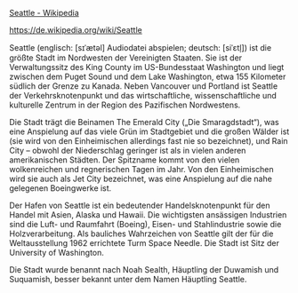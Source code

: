 [Seattle - Wikipedia](https://en.wikipedia.org/wiki/Seattle)

https://de.wikipedia.org/wiki/Seattle

Seattle (englisch: [sɪˈætəl] Audiodatei abspielen; deutsch: [siˈɛtl̩]) ist die größte Stadt im Nordwesten der Vereinigten Staaten. Sie ist der Verwaltungssitz des King County im US-Bundesstaat Washington und liegt zwischen dem Puget Sound und dem Lake Washington, etwa 155 Kilometer südlich der Grenze zu Kanada. Neben Vancouver und Portland ist Seattle der Verkehrsknotenpunkt und das wirtschaftliche, wissenschaftliche und kulturelle Zentrum in der Region des Pazifischen Nordwestens.

Die Stadt trägt die Beinamen The Emerald City („Die Smaragdstadt“), was eine Anspielung auf das viele Grün im Stadtgebiet und die großen Wälder ist (sie wird von den Einheimischen allerdings fast nie so bezeichnet), und Rain City – obwohl der Niederschlag geringer ist als in vielen anderen amerikanischen Städten. Der Spitzname kommt von den vielen wolkenreichen und regnerischen Tagen im Jahr. Von den Einheimischen wird sie auch als Jet City bezeichnet, was eine Anspielung auf die nahe gelegenen Boeingwerke ist.

Der Hafen von Seattle ist ein bedeutender Handelsknotenpunkt für den Handel mit Asien, Alaska und Hawaii. Die wichtigsten ansässigen Industrien sind die Luft- und Raumfahrt (Boeing), Eisen- und Stahlindustrie sowie die Holzverarbeitung. Als bauliches Wahrzeichen von Seattle gilt der für die Weltausstellung 1962 errichtete Turm Space Needle. Die Stadt ist Sitz der University of Washington.

Die Stadt wurde benannt nach Noah Sealth, Häuptling der Duwamish und Suquamish, besser bekannt unter dem Namen Häuptling Seattle.

<!---
cspell:ignore King County Emerald Sealth Duwamish Suquamish sɪˈætəl siˈɛtl̩ Puget
cspell:ignore Boeingwerke Smaragdstadt
--->
